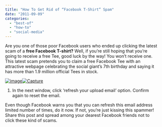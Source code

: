 ```yaml
---
title: "How To Get Rid of “Facebook T-Shirt” Spam"
date: "2011-09-09"
categories: 
  - "best-of"
  - "how-to"
  - "social-media"
---
```


Are you one of those poor Facebook users who ended up clicking the latest scam of a **free Facebook T-shirt?** Well, if you’re still hoping that you’re going to receive a free Tee, good luck by the way! You won’t receive one.  
This latest scam pretends you to claim a free Facebook Tee with an attractive webpage celebrating the social giant’s 7th birthday and saying it has more than 1.9 million official Tees in stock.  
  
[![image](images/Capture%25255B2%25255D.jpg)![Capture](http://lh5.ggpht.com/-ZinX0vRvaY0/TmmP_6cANaI/AAAAAAAAFlA/sYsSMQIF_JE/Capture_thumb.jpg?imgmax=800 "Capture")](http://lh3.ggpht.com/-69G-yiLyX_U/TmmP-few_VI/AAAAAAAAFk0/L96-pJMUSis/s1600-h/image%25255B10%25255D.png)  

1. In the next window, click ‘refresh your upload email’ option. Confirm again to reset the email.

Even though Facebook warns you that you can refresh this email address limited number of times, do it now. If not, you’re just kissing this spammer!  
Share this post and spread among your dearest Facebook friends not to click these kind of scams.
